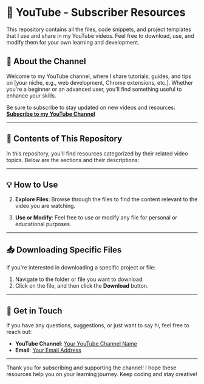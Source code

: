 

# 📁 YouTube  - Subscriber Resources

This repository contains all the files, code snippets, and project templates that I use and share in my YouTube videos. Feel free to download, use, and modify them for your own learning and development.

## 🎥 About the Channel

Welcome to my YouTube channel, where I share tutorials, guides, and tips on [your niche, e.g., web development, Chrome extensions, etc.]. Whether you're a beginner or an advanced user, you'll find something useful to enhance your skills. 

Be sure to subscribe to stay updated on new videos and resources: [**Subscribe to my YouTube Channel**](https://youtube.com/@nstechfix?si=2soLnJI-SB9e9WKt)

---

## 📄 Contents of This Repository

In this repository, you'll find resources categorized by their related video topics. Below are the sections and their descriptions:




---

## 💡 How to Use

2. **Explore Files**: Browse through the files to find the content relevant to the video you are watching.

3. **Use or Modify**: Feel free to use or modify any file for personal or educational purposes.

---

## 📥 Downloading Specific Files

If you're interested in downloading a specific project or file:
1. Navigate to the folder or file you want to download.
2. Click on the file, and then click the **Download** button.

---

## 📧 Get in Touch

If you have any questions, suggestions, or just want to say hi, feel free to reach out:

- **YouTube Channel**: [Your YouTube Channel Name](https://youtube.com/@nstechfix?si=2soLnJI-SB9e9WKt)
- **Email**: [Your Email Address](nstechfix@gmail.com)


---


Thank you for subscribing and supporting the channel! I hope these resources help you on your learning journey. Keep coding and stay creative!
